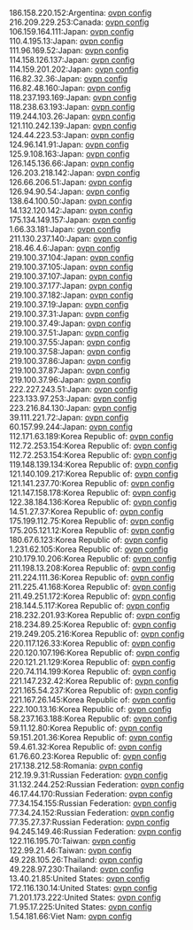 186.158.220.152:Argentina: [ovpn config](vpn/186_158_220_152.ovpn)  
216.209.229.253:Canada: [ovpn config](vpn/216_209_229_253.ovpn)  
106.159.164.111:Japan: [ovpn config](vpn/106_159_164_111.ovpn)  
110.4.195.13:Japan: [ovpn config](vpn/110_4_195_13.ovpn)  
111.96.169.52:Japan: [ovpn config](vpn/111_96_169_52.ovpn)  
114.158.126.137:Japan: [ovpn config](vpn/114_158_126_137.ovpn)  
114.159.201.202:Japan: [ovpn config](vpn/114_159_201_202.ovpn)  
116.82.32.36:Japan: [ovpn config](vpn/116_82_32_36.ovpn)  
116.82.48.160:Japan: [ovpn config](vpn/116_82_48_160.ovpn)  
118.237.193.169:Japan: [ovpn config](vpn/118_237_193_169.ovpn)  
118.238.63.193:Japan: [ovpn config](vpn/118_238_63_193.ovpn)  
119.244.103.26:Japan: [ovpn config](vpn/119_244_103_26.ovpn)  
121.110.242.139:Japan: [ovpn config](vpn/121_110_242_139.ovpn)  
124.44.223.53:Japan: [ovpn config](vpn/124_44_223_53.ovpn)  
124.96.141.91:Japan: [ovpn config](vpn/124_96_141_91.ovpn)  
125.9.108.163:Japan: [ovpn config](vpn/125_9_108_163.ovpn)  
126.145.136.66:Japan: [ovpn config](vpn/126_145_136_66.ovpn)  
126.203.218.142:Japan: [ovpn config](vpn/126_203_218_142.ovpn)  
126.66.206.51:Japan: [ovpn config](vpn/126_66_206_51.ovpn)  
126.94.90.54:Japan: [ovpn config](vpn/126_94_90_54.ovpn)  
138.64.100.50:Japan: [ovpn config](vpn/138_64_100_50.ovpn)  
14.132.120.142:Japan: [ovpn config](vpn/14_132_120_142.ovpn)  
175.134.149.157:Japan: [ovpn config](vpn/175_134_149_157.ovpn)  
1.66.33.181:Japan: [ovpn config](vpn/1_66_33_181.ovpn)  
211.130.237.140:Japan: [ovpn config](vpn/211_130_237_140.ovpn)  
218.46.4.6:Japan: [ovpn config](vpn/218_46_4_6.ovpn)  
219.100.37.104:Japan: [ovpn config](vpn/219_100_37_104.ovpn)  
219.100.37.105:Japan: [ovpn config](vpn/219_100_37_105.ovpn)  
219.100.37.107:Japan: [ovpn config](vpn/219_100_37_107.ovpn)  
219.100.37.177:Japan: [ovpn config](vpn/219_100_37_177.ovpn)  
219.100.37.182:Japan: [ovpn config](vpn/219_100_37_182.ovpn)  
219.100.37.19:Japan: [ovpn config](vpn/219_100_37_19.ovpn)  
219.100.37.31:Japan: [ovpn config](vpn/219_100_37_31.ovpn)  
219.100.37.49:Japan: [ovpn config](vpn/219_100_37_49.ovpn)  
219.100.37.51:Japan: [ovpn config](vpn/219_100_37_51.ovpn)  
219.100.37.55:Japan: [ovpn config](vpn/219_100_37_55.ovpn)  
219.100.37.58:Japan: [ovpn config](vpn/219_100_37_58.ovpn)  
219.100.37.86:Japan: [ovpn config](vpn/219_100_37_86.ovpn)  
219.100.37.87:Japan: [ovpn config](vpn/219_100_37_87.ovpn)  
219.100.37.96:Japan: [ovpn config](vpn/219_100_37_96.ovpn)  
222.227.243.51:Japan: [ovpn config](vpn/222_227_243_51.ovpn)  
223.133.97.253:Japan: [ovpn config](vpn/223_133_97_253.ovpn)  
223.216.84.130:Japan: [ovpn config](vpn/223_216_84_130.ovpn)  
39.111.221.72:Japan: [ovpn config](vpn/39_111_221_72.ovpn)  
60.157.99.244:Japan: [ovpn config](vpn/60_157_99_244.ovpn)  
112.171.63.189:Korea Republic of: [ovpn config](vpn/112_171_63_189.ovpn)  
112.72.253.154:Korea Republic of: [ovpn config](vpn/112_72_253_154.ovpn)  
112.72.253.154:Korea Republic of: [ovpn config](vpn/112_72_253_154.ovpn)  
119.148.139.134:Korea Republic of: [ovpn config](vpn/119_148_139_134.ovpn)  
121.140.109.217:Korea Republic of: [ovpn config](vpn/121_140_109_217.ovpn)  
121.141.237.70:Korea Republic of: [ovpn config](vpn/121_141_237_70.ovpn)  
121.147.158.178:Korea Republic of: [ovpn config](vpn/121_147_158_178.ovpn)  
122.38.184.136:Korea Republic of: [ovpn config](vpn/122_38_184_136.ovpn)  
14.51.27.37:Korea Republic of: [ovpn config](vpn/14_51_27_37.ovpn)  
175.199.112.75:Korea Republic of: [ovpn config](vpn/175_199_112_75.ovpn)  
175.205.121.12:Korea Republic of: [ovpn config](vpn/175_205_121_12.ovpn)  
180.67.6.123:Korea Republic of: [ovpn config](vpn/180_67_6_123.ovpn)  
1.231.62.105:Korea Republic of: [ovpn config](vpn/1_231_62_105.ovpn)  
210.179.10.206:Korea Republic of: [ovpn config](vpn/210_179_10_206.ovpn)  
211.198.13.208:Korea Republic of: [ovpn config](vpn/211_198_13_208.ovpn)  
211.224.111.36:Korea Republic of: [ovpn config](vpn/211_224_111_36.ovpn)  
211.225.41.168:Korea Republic of: [ovpn config](vpn/211_225_41_168.ovpn)  
211.49.251.172:Korea Republic of: [ovpn config](vpn/211_49_251_172.ovpn)  
218.144.5.117:Korea Republic of: [ovpn config](vpn/218_144_5_117.ovpn)  
218.232.201.93:Korea Republic of: [ovpn config](vpn/218_232_201_93.ovpn)  
218.234.89.25:Korea Republic of: [ovpn config](vpn/218_234_89_25.ovpn)  
219.249.205.216:Korea Republic of: [ovpn config](vpn/219_249_205_216.ovpn)  
220.117.126.33:Korea Republic of: [ovpn config](vpn/220_117_126_33.ovpn)  
220.120.107.196:Korea Republic of: [ovpn config](vpn/220_120_107_196.ovpn)  
220.121.21.129:Korea Republic of: [ovpn config](vpn/220_121_21_129.ovpn)  
220.74.114.199:Korea Republic of: [ovpn config](vpn/220_74_114_199.ovpn)  
221.147.232.42:Korea Republic of: [ovpn config](vpn/221_147_232_42.ovpn)  
221.165.54.237:Korea Republic of: [ovpn config](vpn/221_165_54_237.ovpn)  
221.167.26.145:Korea Republic of: [ovpn config](vpn/221_167_26_145.ovpn)  
222.100.13.16:Korea Republic of: [ovpn config](vpn/222_100_13_16.ovpn)  
58.237.163.188:Korea Republic of: [ovpn config](vpn/58_237_163_188.ovpn)  
59.11.12.80:Korea Republic of: [ovpn config](vpn/59_11_12_80.ovpn)  
59.151.201.36:Korea Republic of: [ovpn config](vpn/59_151_201_36.ovpn)  
59.4.61.32:Korea Republic of: [ovpn config](vpn/59_4_61_32.ovpn)  
61.76.60.23:Korea Republic of: [ovpn config](vpn/61_76_60_23.ovpn)  
217.138.212.58:Romania: [ovpn config](vpn/217_138_212_58.ovpn)  
212.19.9.31:Russian Federation: [ovpn config](vpn/212_19_9_31.ovpn)  
31.132.244.252:Russian Federation: [ovpn config](vpn/31_132_244_252.ovpn)  
46.17.44.170:Russian Federation: [ovpn config](vpn/46_17_44_170.ovpn)  
77.34.154.155:Russian Federation: [ovpn config](vpn/77_34_154_155.ovpn)  
77.34.24.152:Russian Federation: [ovpn config](vpn/77_34_24_152.ovpn)  
77.35.27.37:Russian Federation: [ovpn config](vpn/77_35_27_37.ovpn)  
94.245.149.46:Russian Federation: [ovpn config](vpn/94_245_149_46.ovpn)  
122.116.195.70:Taiwan: [ovpn config](vpn/122_116_195_70.ovpn)  
122.99.21.46:Taiwan: [ovpn config](vpn/122_99_21_46.ovpn)  
49.228.105.26:Thailand: [ovpn config](vpn/49_228_105_26.ovpn)  
49.228.97.230:Thailand: [ovpn config](vpn/49_228_97_230.ovpn)  
13.40.21.85:United States: [ovpn config](vpn/13_40_21_85.ovpn)  
172.116.130.14:United States: [ovpn config](vpn/172_116_130_14.ovpn)  
71.201.173.222:United States: [ovpn config](vpn/71_201_173_222.ovpn)  
71.95.17.225:United States: [ovpn config](vpn/71_95_17_225.ovpn)  
1.54.181.66:Viet Nam: [ovpn config](vpn/1_54_181_66.ovpn)  

